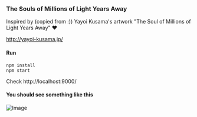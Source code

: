 ### The Souls of Millions of Light Years Away
Inspired by (copied from :)) Yayoi Kusama's artwork "The Soul of Millions of Light Years Away" :heart:

http://yayoi-kusama.jp/

#### Run
```
npm install
npm start
```
Check http://localhost:9000/

#### You should see something like this
![Image](https://i.imgur.com/ZUVgb6t.jpg)
